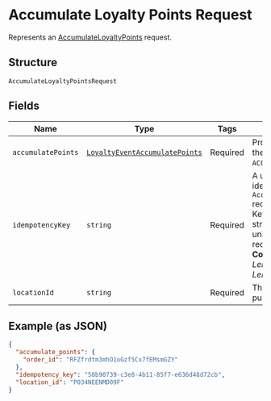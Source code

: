 
# Accumulate Loyalty Points Request

Represents an [AccumulateLoyaltyPoints](../../doc/apis/loyalty.md#accumulate-loyalty-points) request.

## Structure

`AccumulateLoyaltyPointsRequest`

## Fields

| Name | Type | Tags | Description | Getter | Setter |
|  --- | --- | --- | --- | --- | --- |
| `accumulatePoints` | [`LoyaltyEventAccumulatePoints`](../../doc/models/loyalty-event-accumulate-points.md) | Required | Provides metadata when the event `type` is `ACCUMULATE_POINTS`. | getAccumulatePoints(): LoyaltyEventAccumulatePoints | setAccumulatePoints(LoyaltyEventAccumulatePoints accumulatePoints): void |
| `idempotencyKey` | `string` | Required | A unique string that identifies the `AccumulateLoyaltyPoints` request.<br>Keys can be any valid string but must be unique for every request.<br>**Constraints**: *Minimum Length*: `1`, *Maximum Length*: `128` | getIdempotencyKey(): string | setIdempotencyKey(string idempotencyKey): void |
| `locationId` | `string` | Required | The [location](entity:Location) where the purchase was made. | getLocationId(): string | setLocationId(string locationId): void |

## Example (as JSON)

```json
{
  "accumulate_points": {
    "order_id": "RFZfrdtm3mhO1oGzf5Cx7fEMsmGZY"
  },
  "idempotency_key": "58b90739-c3e8-4b11-85f7-e636d48d72cb",
  "location_id": "P034NEENMD09F"
}
```

